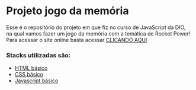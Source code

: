 # Projeto jogo da memória

Esse é o repositório do projeto em que fiz no curso de JavaScript da DIO, na qual vamos fazer um jogo da memória com a temática de Rocket Power! 
Para acessar o site online basta acessar <a href="https://douglasfernandesdev.github.io/JogoDaMemoriaDIO/">CLICANDO AQUI</a>


### Stacks utilizadas são:

* [HTML básico](https://www.w3schools.com/html/)
* [CSS básico](https://developer.mozilla.org/pt-BR/docs/Web/CSS)
* [Javascript básico](https://developer.mozilla.org/pt-BR/docs/Web/JavaScript)
